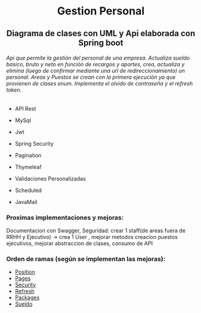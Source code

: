 <h1 align="center">Gestion Personal</h1>

<h2 align="center">Diagrama de clases con UML y Api elaborada con Spring boot</h2>
<h6>Api que permite la gestión del personal de una empresa. Actualiza sueldo basico, bruto y neto en función de recargos y aportes,
 crea, actualiza y elimina (luego de confirmar mediante una url de redireccionamiento) un personal. Areas y Puestos 
 se crean con la primera ejecución ya que provienen de clases enum. Implementa el olvido de contraseña y el refresh token.</h6>

- API Rest

- MySql

- Jwt

- Spring Security

- Pagination

- Thymeleaf

- Validaciones Personalizadas

- Scheduled

- JavaMail

<h3 align="left">Proximas implementaciones y mejoras:</h3>

<p>Documentacion con Swagger, Seguridad: crear 1 staff(de areas fuera de RRHH y Ejecutivo) -> crea 1 User ,
mejorar metodos creacion puestos ejecutivos, mejorar abstraccion de clases, consumo de API</p>

<h3 align="left">Orden de ramas (según se implementan las mejoras):</h3>

- [Position](#Position)
- [Pages](#Pages)
- [Security](#Security)
- [Refresh](#Refresh)
- [Packages](#Packages)
- [Sueldo](#Sueldo)
